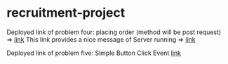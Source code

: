 # recruitment-project

Deployed link of problem four: placing order (method will be post request) => [link](https://problem-four.herokuapp.com/api/v1/order)
This link provides a nice message of Server running => [link](https://problem-four.herokuapp.com/api/v1/recruitment)

Deployed link of problem five: Simple Button Click Event [link](https://soft-meerkat-739145.netlify.app/)
